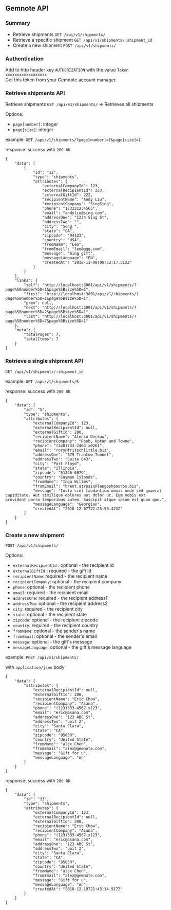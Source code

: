 ## Gemnote API
### Summary
* Retrieve shipments `GET /api/v1/shipments/`  
* Retrieve a specific shipment `GET /api/v1/shipments/:shipment_id`  
* Create a new shipment `POST /api/v1/shipments/`  

### Authentication
<!--We are using http authentication:   -->
Add to http header key `AUTHORIZATION` with the value `Token xxxxxxxxxxxxxxxxxx`  
Get this token from your Gemnote account manager.

### Retrieve shipments API

Retrieve shipments `GET /api/v1/shipments/` => Retrieves all shipments

Options:  

* `page[number]`: integer  
* `page[size]`: integer

example: 
`GET /api/v1/shipments/?page[number]=1&page[size]=1`

response:
success with `200 OK`

```
{
    "data": [
        {
            "id": "12",
            "type": "shipments",
            "attributes": {
                "externalCompanyId": 123,
                "externalRecipientId": 333,
                "externalGiftId": 222,
                "recipientName": "Andy Liu",
                "recipientCompany": "SingSing",
                "phone": "123321234565",
                "email": "andyliu@sing.com",
                "addressOne": "1234 Sing St",
                "addressTwo": "",
                "city": "Song ",
                "state": "CA",
                "zipcode": "94123",
                "country": "USA",
                "fromName": "Leo",
                "fromEmail": "leo@ggg.com",
                "message": "Sing gift",
                "messageLanguage": "EN",
                "createdAt": "2018-12-08T00:52:17.512Z"
            }
        }
    ],
    "links": {
        "self": "http://localhost:3001/api/v1/shipments/?page%5Bnumber%5D=1&page%5Bsize%5D=1",
        "first": "http://localhost:3001/api/v1/shipments/?page%5Bnumber%5D=1&page%5Bsize%5D=1",
        "prev": null,
        "next": "http://localhost:3001/api/v1/shipments/?page%5Bnumber%5D=2&page%5Bsize%5D=1",
        "last": "http://localhost:3001/api/v1/shipments/?page%5Bnumber%5D=7&page%5Bsize%5D=1"
    },
    "meta": {
        "totalPages": 7,
        "totalItems": 7
    }
}
```

### Retrieve a single shipment API

`GET /api/v1/shipments/:shipment_id`

example:
`GET /api/v1/shipments/5`

response:
success with `200 OK`

```
{
    "data": {
        "id": "5",
        "type": "shipments",
        "attributes": {
            "externalCompanyId": 123,
            "externalRecipientId": null,
            "externalGiftId": 200,
            "recipientName": "Alonso Deckow",
            "recipientCompany": "Roob, Upton and Towne",
            "phone": "(348)743-2463 x0261",
            "email": "rory@fritschlittle.biz",
            "addressOne": "579 Trantow Tunnel",
            "addressTwo": "Suite 043",
            "city": "Port Floyd",
            "state": "Illinois",
            "zipcode": "51346-6079",
            "country": "Cayman Islands",
            "fromName": "Inga Willms",
            "fromEmail": "brent.strosin@langoshpouros.biz",
            "message": "Iusto sint laudantium omnis unde sed quaerat cupiditate. Aut similique dolores aut dolor ut. Eum nobis est provident porro temporibus autem. Suscipit atque ipsum est quam quo.",
            "messageLanguage": "Georgian",
            "createdAt": "2018-12-07T22:23:50.423Z"
        }
    }
}
```

### Create a new shipment

`POST /api/v1/shipments/` 

Options:

* `externalRecipientId` : optional - the recipient id 
* `externalGiftId` :  required - the gift id
* `recipientName`: required - the recipient name
* `recipientCompany`:  optional - the recipient company
* `phone`:  optional - the recipient phone
* `email`: required - the recipient email
* `addressOne`:  required - the recipient address1
* `addressTwo`:  optional - the recipient address2
* `city`:  required - the recipient city
* `state`:  optional - the recipient state
* `zipcode`:  optional - the recipient zipcode
* `country`:  required - the recipient country
* `fromName`: optional - the sender's name
* `fromEmail`: optional - the sender's email
* `message`: optional - the gift's message
* `messageLanguage`: optional - the gift's message language

example:
`POST /api/v1/shipments/`

with `application/json` body
```
{
    "data": {
        "attributes": {
            "externalRecipientId": null,
            "externalGiftId": 200,
            "recipientName": "Eric Chow",
            "recipientCompany": "Asana",
            "phone": "(123)333-4567 x123",
            "email": "eric@asana.com",
            "addressOne": "123 ABC St",
            "addressTwo": "unit 2",
            "city": "Santa Clara",
            "state": "CA",
            "zipcode": "95050",
            "country": "United State",
            "fromName": "alex Chen",
            "fromEmail": "alex@gemnote.com",
            "message": "Gift for u",
            "messageLanguage": "en"
        }
    }
}
```

response:
success with `200 OK`

```
{
    "data": {
        "id": "13",
        "type": "shipments",
        "attributes": {
            "externalCompanyId": 123,
            "externalRecipientId": null,
            "externalGiftId": 200,
            "recipientName": "Eric Chow",
            "recipientCompany": "Asana",
            "phone": "(123)333-4567 x123",
            "email": "eric@asana.com",
            "addressOne": "123 ABC St",
            "addressTwo": "unit 2",
            "city": "Santa Clara",
            "state": "CA",
            "zipcode": "95050",
            "country": "United State",
            "fromName": "alex Chen",
            "fromEmail": "alex@gemnote.com",
            "message": "Gift for u",
            "messageLanguage": "en",
            "createdAt": "2018-12-10T21:43:14.917Z"
        }
    }
}
```